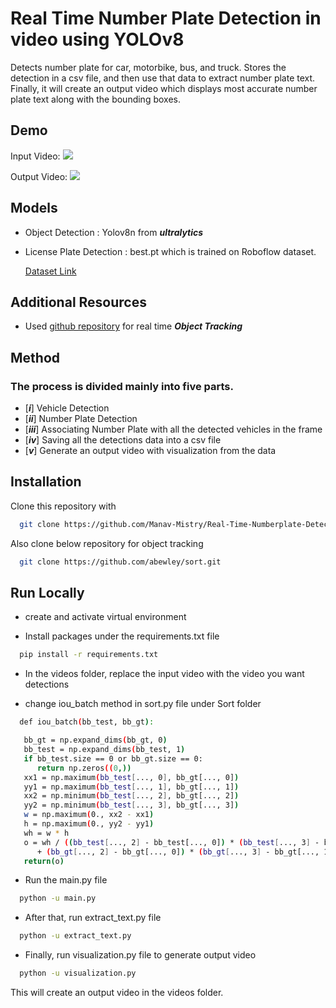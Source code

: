 
# Real Time Number Plate Detection in video using YOLOv8 

Detects number plate for car, motorbike, bus, and truck. Stores the detection in a csv file, and then use that data to extract number plate text. Finally, it will create an output video which displays most accurate number plate text along with the bounding boxes.


## Demo

Input Video:
![](https://gitea.fuzzyapps.in/FuzzyML/number-plate-ditaction/src/branch/master/input-gif.gif)

Output Video:
![](https://gitea.fuzzyapps.in/FuzzyML/number-plate-ditaction/src/branch/master/out-gif.gif)


## Models

* Object Detection : Yolov8n from __*ultralytics*__

* License Plate Detection : best.pt which is trained on Roboflow dataset. 
    
    [Dataset Link](https://universe.roboflow.com/matheus-santos-almeida/car_license_plate/dataset/1)
## Additional Resources

* Used [github repository](https://github.com/abewley/sort) for real time __*Object Tracking*__  
## Method

### The process is divided mainly into five parts.

* [__*i*__] Vehicle Detection
* [__*ii*__] Number Plate Detection
* [__*iii*__] Associating Number Plate with all the detected vehicles in the frame
* [__*iv*__] Saving all the detections data into a csv file
* [__*v*__] Generate an output video with visualization from the data

## Installation

Clone this repository with  

```bash
  git clone https://github.com/Manav-Mistry/Real-Time-Numberplate-Detection-and-Localization.git
```

Also clone below repository for object tracking

```bash
  git clone https://github.com/abewley/sort.git
```


## Run Locally
* create and activate virtual environment 

* Install packages under the requirements.txt file 

```bash
  pip install -r requirements.txt
```
* In the videos folder, replace the input video with the video you want detections 

* change iou_batch method in sort.py file under Sort folder
```bash
  def iou_batch(bb_test, bb_gt):

   bb_gt = np.expand_dims(bb_gt, 0)
   bb_test = np.expand_dims(bb_test, 1)
   if bb_test.size == 0 or bb_gt.size == 0:
      return np.zeros((0,))
   xx1 = np.maximum(bb_test[..., 0], bb_gt[..., 0])
   yy1 = np.maximum(bb_test[..., 1], bb_gt[..., 1])
   xx2 = np.minimum(bb_test[..., 2], bb_gt[..., 2])
   yy2 = np.minimum(bb_test[..., 3], bb_gt[..., 3])
   w = np.maximum(0., xx2 - xx1)
   h = np.maximum(0., yy2 - yy1)
   wh = w * h
   o = wh / ((bb_test[..., 2] - bb_test[..., 0]) * (bb_test[..., 3] - bb_test[..., 1])                                      
      + (bb_gt[..., 2] - bb_gt[..., 0]) * (bb_gt[..., 3] - bb_gt[..., 1]) - wh)                                              
   return(o)  
```

* Run the main.py file
```bash
  python -u main.py
```

* After that, run extract_text.py file

```bash
  python -u extract_text.py
```

* Finally, run visualization.py file to generate output video

```bash
  python -u visualization.py
```
This will create an output video in the videos folder.
